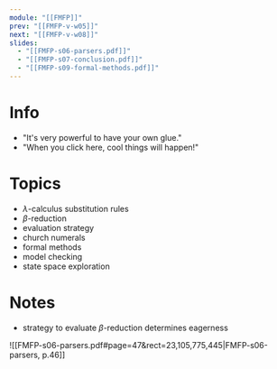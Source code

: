 ```yaml
---
module: "[[FMFP]]"
prev: "[[FMFP-v-w05]]"
next: "[[FMFP-v-w08]]"
slides:
  - "[[FMFP-s06-parsers.pdf]]"
  - "[[FMFP-s07-conclusion.pdf]]"
  - "[[FMFP-s09-formal-methods.pdf]]"
---
```



# Info
- "It's very powerful to have your own glue."
- "When you click here, cool things will happen!"


# Topics
- $\lambda$-calculus substitution rules
- $\beta$-reduction
- evaluation strategy
- church numerals
- formal methods
- model checking
- state space exploration


# Notes
- strategy to evaluate $\beta$-reduction determines eagerness

![[FMFP-s06-parsers.pdf#page=47&rect=23,105,775,445|FMFP-s06-parsers, p.46]]